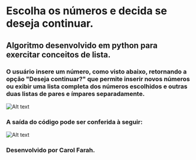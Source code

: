 # Escolha os números e decida se deseja continuar.

## Algoritmo desenvolvido em python para exercitar conceitos de lista.

### O usuário insere um número, como visto abaixo, retornando a opção "Deseja continuar?" que permite inserir novos números ou exibir uma lista completa dos números escolhidos e outras duas listas de pares e ímpares separadamente.

![Alt text](https://i.imgur.com/LcfacxD.png)

### A saída do código pode ser conferida à seguir:

![Alt text](https://i.imgur.com/bEHymJx.png)

### Desenvolvido por Carol Farah.
